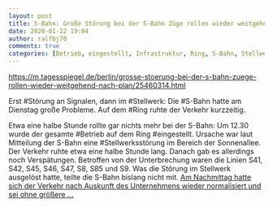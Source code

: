 ```yaml
---
layout: post
title: S-Bahn: Große Störung bei der S-Bahn Züge rollen wieder weitgehend nach Plan, aus Der Tagesspiegel
date: 2020-01-22 19:04
author: ralfbj70
comments: true
categories: [Betrieb, eingestellt, Infrastruktur, Ring, S-Bahn, Stellwerk, Stellwerksstörung, Störung]
---
```

https://m.tagesspiegel.de/berlin/grosse-stoerung-bei-der-s-bahn-zuege-rollen-wieder-weitgehend-nach-plan/25460314.html

Erst #Störung an Signalen, dann im #Stellwerk: Die #S-Bahn hatte am Dienstag große Probleme. Auf dem #Ring ruhte der Verkehr kurzzeitig.

Etwa eine halbe Stunde rollte gar nichts mehr bei der S-Bahn: Um 12.30 wurde der gesamte #Betrieb auf dem Ring #eingestellt. Ursache war laut Mitteilung der S-Bahn eine #Stellwerksstörung im Bereich der Sonnenallee. Der Verkehr ruhte etwa eine halbe Stunde lang. Danach gab es allerdings noch Verspätungen. Betroffen von der Unterbrechung waren die Linien S41, S42, S45, S46, S47, S8, S85 und S9. Was die Störung im Stellwerk ausgelöst hatte, teilte die S-Bahn bislang nicht mit. <a href="https://m.tagesspiegel.de/berlin/grosse-stoerung-bei-der-s-bahn-zuege-rollen-wieder-weitgehend-nach-plan/25460314.html">Am Nachmittag hatte sich der Verkehr nach Auskunft des Unternehmens wieder normalisiert und sei ohne größere ...</a>

